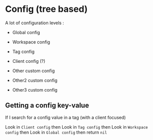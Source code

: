 # Config (tree based)

A lot of configuration levels :

- Global config

- Workspace config
- Tag config
- Client config (?)
- Other custom config
- Other2 custom config
- Other3 custom config

## Getting a config key-value

If I search for a config value in a tag (with a client focused)

Look in `Client config` then
Look in `Tag config` then
Look in `Workspace config` then
Look in `Global config` then
return `nil`





